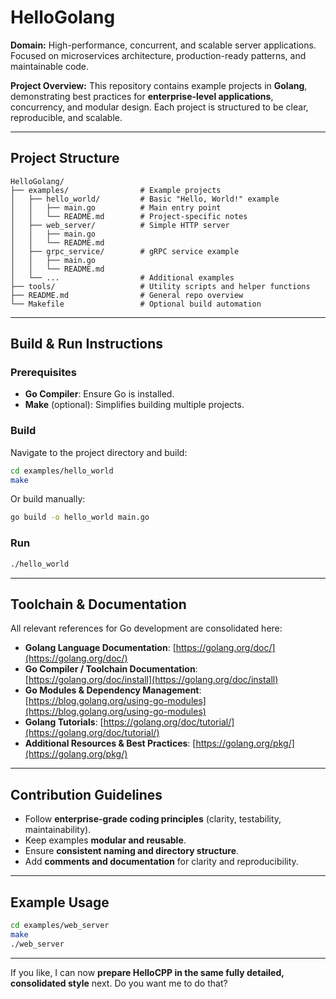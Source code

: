 # HelloGolang

**Domain:** High-performance, concurrent, and scalable server applications. Focused on microservices architecture, production-ready patterns, and maintainable code.

**Project Overview:**
This repository contains example projects in **Golang**, demonstrating best practices for **enterprise-level applications**, concurrency, and modular design. Each project is structured to be clear, reproducible, and scalable.

---

## Project Structure

```
HelloGolang/
├── examples/                # Example projects
│   ├── hello_world/         # Basic "Hello, World!" example
│   │   ├── main.go          # Main entry point
│   │   └── README.md        # Project-specific notes
│   ├── web_server/          # Simple HTTP server
│   │   ├── main.go
│   │   └── README.md
│   ├── grpc_service/        # gRPC service example
│   │   ├── main.go
│   │   └── README.md
│   └── ...                  # Additional examples
├── tools/                   # Utility scripts and helper functions
├── README.md                # General repo overview
└── Makefile                 # Optional build automation
```

---

## Build & Run Instructions

### Prerequisites

* **Go Compiler**: Ensure Go is installed.
* **Make** (optional): Simplifies building multiple projects.

### Build

Navigate to the project directory and build:

```bash
cd examples/hello_world
make
```

Or build manually:

```bash
go build -o hello_world main.go
```

### Run

```bash
./hello_world
```

---

## Toolchain & Documentation

All relevant references for Go development are consolidated here:

* **Golang Language Documentation**: [https://golang.org/doc/](https://golang.org/doc/)
* **Go Compiler / Toolchain Documentation**: [https://golang.org/doc/install](https://golang.org/doc/install)
* **Go Modules & Dependency Management**: [https://blog.golang.org/using-go-modules](https://blog.golang.org/using-go-modules)
* **Golang Tutorials**: [https://golang.org/doc/tutorial/](https://golang.org/doc/tutorial/)
* **Additional Resources & Best Practices**: [https://golang.org/pkg/](https://golang.org/pkg/)

---

## Contribution Guidelines

* Follow **enterprise-grade coding principles** (clarity, testability, maintainability).
* Keep examples **modular and reusable**.
* Ensure **consistent naming and directory structure**.
* Add **comments and documentation** for clarity and reproducibility.

---

## Example Usage

```bash
cd examples/web_server
make
./web_server
```

---
If you like, I can now **prepare HelloCPP in the same fully detailed, consolidated style** next. Do you want me to do that?

